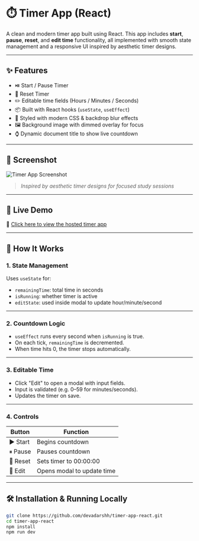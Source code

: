 # ⏱️ Timer App (React)

A clean and modern timer app built using React. This app includes **start**, **pause**, **reset**, and **edit time** functionality, all implemented with smooth state management and a responsive UI inspired by aesthetic timer designs.

---

## ✨ Features

- ⏯️ Start / Pause Timer
- 🔁 Reset Timer
- ✏️ Editable time fields (Hours / Minutes / Seconds)
- 📦 Built with React hooks (`useState`, `useEffect`)
- 💅 Styled with modern CSS & backdrop blur effects
- 🖼️ Background image with dimmed overlay for focus
- ⌚ Dynamic document title to show live countdown

---

## 📸 Screenshot

![Timer App Screenshot](./assets/screenshot-1.png)  
> *Inspired by aesthetic timer designs for focused study sessions*

---

## 🚀 Live Demo

🔗 [Click here to view the hosted timer app](https://timer-app-react-devadarshh.netlify.app/)

---

## 🧠 How It Works

### 1. State Management

Uses `useState` for:

- `remainingTime`: total time in seconds  
- `isRunning`: whether timer is active  
- `editState`: used inside modal to update hour/minute/second

---

### 2. Countdown Logic

- `useEffect` runs every second when `isRunning` is true.
- On each tick, `remainingTime` is decremented.
- When time hits 0, the timer stops automatically.

---

### 3. Editable Time

- Click "Edit" to open a modal with input fields.
- Input is validated (e.g. 0–59 for minutes/seconds).
- Updates the timer on save.

---

### 4. Controls

| Button | Function |
|--------|----------|
| ▶ Start | Begins countdown |
| ⏸ Pause | Pauses countdown |
| 🔄 Reset | Sets timer to 00:00:00 |
| 📝 Edit | Opens modal to update time |

---

## 🛠️ Installation & Running Locally

```bash
git clone https://github.com/devadarshh/timer-app-react.git
cd timer-app-react
npm install
npm run dev

